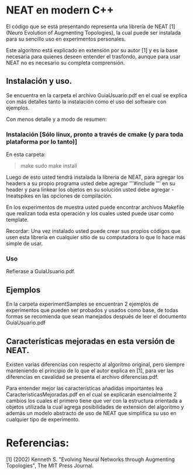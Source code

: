 # NEAT en modern C++

El código que se está presentando representa una librería de NEAT [1] (Neuro Evolution of Augmenting Topologies), la cual puede ser instalada para su sencillo uso en experimentos personales.

Este algoritmo está explicado en extensión por su autor [1] y es la base necesaria para quienes deseen entender el trasfondo, aunque para usar NEAT no es necesario su completa comprensión.

## Instalación y uso.

Se encuentra en la carpeta el archivo GuiaUsuario.pdf en el cual se explica con más detalles tanto la instalación como el uso del software con ejemplos.

Con menos detalle y a modo de resumen:

### Instalación [Sólo linux, pronto a través de cmake (y para toda plataforma por lo tanto)]

En esta carpeta:

> make
> sudo make install

Luego de esto usted tendrá instalada la librería de NEAT, para agregar los headers a su propio programa usted debe agregar '''#include <NEATSpikes>''' en su header y para linkear los objetos en su solución usted debe agregar -lneatspikes en las opciones de compilación. 

En los experimentos de muestra usted puede encontrar archivos Makefile que realizan toda esta operación y los cuales usted puede usar como template.

Recordar: Una vez instalado usted puede crear sus propios códigos que usen esta librería en cualquier sitio de su computadora lo que lo hace más simple de usar.

### Uso

Refierase a GuiaUsuario.pdf.


## Ejemplos

En la carpeta experimentSamples se encuentran 2 ejemplos de experimentos que pueden ser probados y usados como base, de todas formas se recomienda que sean manejados después de leer el documento GuiaUsuario.pdf


## Características mejoradas en esta versión de NEAT.

Existen varias diferencias con respecto al algoritmo original, pero siempre manteniendo el principio de lo que el autor explica en [1], para ver las diferencias en cavalidad se presenta el archivo diferencias.pdf.

Para entender mejor las características añadidas importantes lea CaracteristicasMejoradas.pdf en el cual se explicarán esencialmente 2 cambios los cuales el primero tiene que ver con la estructura orientada a objetos utilizada la cual agrega posibilidades de extensión del algoritmo y además un modelo abstracto de uso de NEAT que simplifica su uso en cualquier tipo de experimento.

# Referencias:

[1] (2002) Kenneth S. "Evolving Neural Networks through Augmenting Topologies", The MIT Press Journal. 